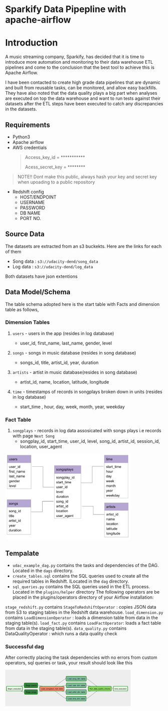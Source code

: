 # Sparkify Data Pipepline with apache-airflow

# Introduction
A music streaming company, Sparkify, has decided that it is time to introduce more automation and monitoring to their data warehouse ETL pipelines and come to the conclusion that the best tool to achieve this is Apache Airflow.

I have been contacted to create high grade data pipelines that are dynamic and built from reusable tasks, can be monitored, and allow easy backfills. They have also noted that the data quality plays a big part when analyses are executed on top the data warehouse and want to run tests against their datasets after the ETL steps have been executed to catch any discrepancies in the datasets.


## Requirements 
*  Python3
*  Apache airflow
*  AWS credentials 
   > Access_key_id = ***********
   >
   > Acess_secret_key = ********
> NOTE!! Dont make this public, always hash your key and secret key when upoading to a public repository
* Redshift config
    * HOST/ENDPOINT
    * USERNAME
    * PASSWORD
    * DB NAME
    * PORT NO.
    
    
## Source Data
The datasets are extracted from an s3 buckekts. Here are the links for each of them 
* Song data : `s3://udacity-dend/song_data`
* Log data : `s3://udacity-dend/log_data`

Both datasets have json extentions


## Data Model/Schema 
The table schema adopted here is the start table with Facts and dimension table as follows, 

### Dimension Tables
1. `users` - users in the app (resides in log database)
    * user_id, first_name, last_name, gender, level
    
2. `songs` - songs in music database (resides in song database)
    * songs_id, title, artist_id, year, duration
    
3. `artists` - artist in music database(resides in song database)
    * artist_id, name, location, latitude, longitude
    
4. `time` - timestamps of records in songplays broken down in units (resides in log database)
    * start_time , hour, day, week, month, year, weekday
    
### Fact Table    
1. `songplays` - records in log data assosicated with songs plays i.e records with page `Next Song`
    * songplay_id, start_time, user_id, level, song_id, artist_id, session_id, location, user_agent
    
<img src="imgs/star_schema_photo.jpg" alt="drawing" width="400"/>

## Tempalate
* `udac_example_dag.py` contains the tasks and dependencies of the DAG. Located in the `dags` directory.
* `create_tables.sql` contains the SQL queries used to create all the required tables in Redshift. ILocated in the `dag` directory.
* `sql_queries.py` contains the SQL queries used in the ETL process. Located in the `plugins/helper` directory
The following operators are be placed in the plugins/operators directory of your Airflow installation:

`stage_redshift.py` contains `StageToRedshiftOperator` :  copies JSON data from S3 to staging tables in the Redshift data warehouse.
`load_dimension.py` contains `LoadDimensionOperator` :  loads a dimension table from data in the staging table(s).
`load_fact.py` contains `LoadFactOperator`: loads a fact table from data in the staging table(s).
`data_quality.py` contains DataQualityOperator : which runs a data quality check

### Successful dag
After correctly placing the task dependencies with no errors from custom operators, sql queries or task, your result should look like this

<img src="imgs/dag.png" alt="drawing" width="400"/>
